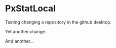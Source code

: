 # PxStatLocal

Testing changing a repository in the github desktop.

Yet another change.

And another...
